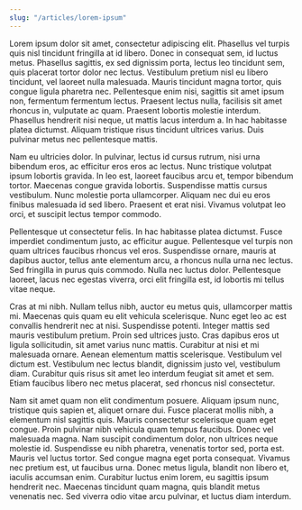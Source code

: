 ```yaml
---
slug: "/articles/lorem-ipsum"
---
```

Lorem ipsum dolor sit amet, consectetur adipiscing elit. Phasellus vel turpis quis nisl tincidunt fringilla at id libero. Donec in consequat sem, id luctus metus. Phasellus sagittis, ex sed dignissim porta, lectus leo tincidunt sem, quis placerat tortor dolor nec lectus. Vestibulum pretium nisl eu libero tincidunt, vel laoreet nulla malesuada. Mauris tincidunt magna tortor, quis congue ligula pharetra nec. Pellentesque enim nisi, sagittis sit amet ipsum non, fermentum fermentum lectus. Praesent lectus nulla, facilisis sit amet rhoncus in, vulputate ac quam. Praesent lobortis molestie interdum. Phasellus hendrerit nisi neque, ut mattis lacus interdum a. In hac habitasse platea dictumst. Aliquam tristique risus tincidunt ultrices varius. Duis pulvinar metus nec pellentesque mattis.

Nam eu ultricies dolor. In pulvinar, lectus id cursus rutrum, nisi urna bibendum eros, ac efficitur eros eros ac lectus. Nunc tristique volutpat ipsum lobortis gravida. In leo est, laoreet faucibus arcu et, tempor bibendum tortor. Maecenas congue gravida lobortis. Suspendisse mattis cursus vestibulum. Nunc molestie porta ullamcorper. Aliquam nec dui eu eros finibus malesuada id sed libero. Praesent et erat nisi. Vivamus volutpat leo orci, et suscipit lectus tempor commodo.

Pellentesque ut consectetur felis. In hac habitasse platea dictumst. Fusce imperdiet condimentum justo, ac efficitur augue. Pellentesque vel turpis non quam ultrices faucibus rhoncus vel eros. Suspendisse ornare, mauris at dapibus auctor, tellus ante elementum arcu, a rhoncus nulla urna nec lectus. Sed fringilla in purus quis commodo. Nulla nec luctus dolor. Pellentesque laoreet, lacus nec egestas viverra, orci elit fringilla est, id lobortis mi tellus vitae neque.

Cras at mi nibh. Nullam tellus nibh, auctor eu metus quis, ullamcorper mattis mi. Maecenas quis quam eu elit vehicula scelerisque. Nunc eget leo ac est convallis hendrerit nec at nisi. Suspendisse potenti. Integer mattis sed mauris vestibulum pretium. Proin sed ultrices justo. Cras dapibus eros ut ligula sollicitudin, sit amet varius nunc mattis. Curabitur at nisi et mi malesuada ornare. Aenean elementum mattis scelerisque. Vestibulum vel dictum est. Vestibulum nec lectus blandit, dignissim justo vel, vestibulum diam. Curabitur quis risus sit amet leo interdum feugiat sit amet et sem. Etiam faucibus libero nec metus placerat, sed rhoncus nisl consectetur.

Nam sit amet quam non elit condimentum posuere. Aliquam ipsum nunc, tristique quis sapien et, aliquet ornare dui. Fusce placerat mollis nibh, a elementum nisl sagittis quis. Mauris consectetur scelerisque quam eget congue. Proin pulvinar nibh vehicula quam tempus faucibus. Donec vel malesuada magna. Nam suscipit condimentum dolor, non ultrices neque molestie id. Suspendisse eu nibh pharetra, venenatis tortor sed, porta est. Mauris vel luctus tortor. Sed congue magna eget porta consequat. Vivamus nec pretium est, ut faucibus urna. Donec metus ligula, blandit non libero et, iaculis accumsan enim. Curabitur luctus enim lorem, eu sagittis ipsum hendrerit nec. Maecenas tincidunt quam magna, quis blandit metus venenatis nec. Sed viverra odio vitae arcu pulvinar, et luctus diam interdum.